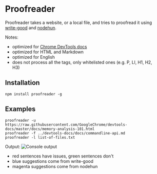 Proofreader
===========

Proofreader takes a website, or a local file, and tries to proofread it using [write-good](https://github.com/btford/write-good) and [nodehun](https://github.com/nathanjsweet/nodehun).

Notes:
- optimized for [Chrome DevTools docs](https://github.com/GoogleChrome/devtools-docs)
- optimized for HTML and Markdown
- optimized for English
- does not process all the tags, only whitelisted ones (e.g. P, LI, H1, H2, H3)

## Installation
    npm install proofreader -g

## Examples

    proofreader -u https://raw.githubusercontent.com/GoogleChrome/devtools-docs/master/docs/memory-analysis-101.html
    proofreader -f ../devtools-docs/docs/commandline-api.md
    proofreader -l list-of-files.txt

Output:
![Console output](https://i.imgur.com/IfUw2W9.png)

- red sentences have issues, green sentences don't
- blue suggestions come from write-good
- magenta suggestions come from nodehun
